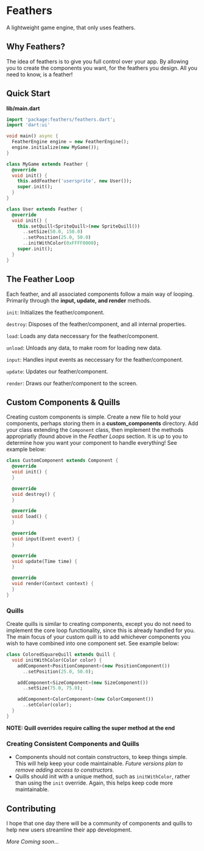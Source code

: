 # Feathers

A lightweight game engine, that only uses feathers.

## Why Feathers?

The idea of feathers is to give you full control over your app.  By allowing you 
to create the components you want, for the feathers you design.  All you need to 
know, is a feather!

## Quick Start

**lib/main.dart**
```dart
import 'package:feathers/feathers.dart';
import 'dart:ui'

void main() async {
  FeatherEngine engine = new FeatherEngine();
  engine.initialize(new MyGame());
}

class MyGame extends Feather {
  @override
  void init() {
    this.addFeather('usersprite', new User());
    super.init();
  }
}

class User extends Feather {
  @override
  void init() {
    this.setQuill<SpriteQuill>(new SpriteQuill())
      ..setSize(50.0, 150.0)
      ..setPosition(25.0, 50.0)
      ..initWithColor(0xFFFF0000);
    super.init();
  }
}
```
## The Feather Loop

Each feather, and all associated components follow a main way of looping. 
Primarily through the **input, update, and render** methods.

`init`: Initializes the feather/component.

`destroy`: Disposes of the feather/component, and all internal properties.

`load`: Loads any data neccessary for the feather/component.

`unload`: Unloads any data, to make room for loading new data.

`input`: Handles input events as neccessary for the feather/component.

`update`: Updates our feather/component.

`render`: Draws our feather/component to the screen.

## Custom Components & Quills

Creating custom components is simple.  Create a new file to hold your components, 
perhaps storing them in a **custom_components** directory. Add your class extending
the `Component` class, then implement the methods appropriatly (found above in the 
_Feather Loops_ section.   It is up to you to determine how you want your component 
to handle everything!  See example below:

```dart
class CustomComponent extends Component {
  @override
  void init() {
  }

  @override
  void destroy() {
  }

  @override
  void load() {
  }

  @override
  void input(Event event) {
  }

  @override
  void update(Time time) {
  }

  @override
  void render(Context context) {
  }
}
```

### Quills

Create quills is similar to creating components, except you do not need to implement the
core loop functionality, since this is already handled for you.  The main focus of your
custom quill is to add whichever components  you wish to have combined into one component
set.  See example below:

```dart
class ColoredSquareQuill extends Quill {
  void initWithColor(Color color) {
    addComponent<PositionComponent>(new PositionComponent())
      ..setPosition(25.0, 50.0);

    addComponent<SizeComponent>(new SizeComponent())
      ..setSize(75.0, 75.0);

    addComponent<ColorComponent>(new ColorComponent())
      ..setColor(color);
  }
}
```

**NOTE: Quill overrides require calling the super method at the end**

### Creating Consistent Components and Quills

* Components should not contain constructors, to keep things simple.  This will help keep 
your code maintainable.  _Future versions plan to remove adding access to constructors._ 
* Quills should init with a unique method, such as `initWithColor`, rather than using the
`init` override.  Again, this helps keep code more maintainable.

## Contributing

I hope that one day there will be a community of components and quills to help new users 
streamline their app development.

_More Coming soon..._
